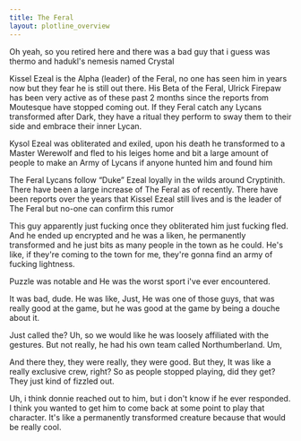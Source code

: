 ```yaml
---
title: The Feral
layout: plotline_overview
---
```


Oh yeah, so you retired here and there was a bad guy that i guess was thermo and hadukl's nemesis named Crystal

Kissel Ezeal is the Alpha (leader) of the Feral, no one has seen him in years now but they fear he is still out there. His Beta of the Feral, Ulrick Firepaw has been very active as of these past 2 months since the reports from Moutesque have stopped coming out. If they Feral catch any Lycans transformed after Dark, they have a ritual they perform to sway them to their side and embrace their inner Lycan.

Kysol  Ezeal was obliterated and exiled, upon his death he transformed to a Master Werewolf and fled to his leiges home and bit a large amount of people to make an Army of Lycans if anyone hunted him and found him

The Feral Lycans follow “Duke” Ezeal loyally in the wilds around Cryptinith. There have been a large increase of The Feral  as of recently. There have been reports over the years that Kissel Ezeal still lives and is the leader of The Feral but no-one can confirm this rumor

This guy apparently just fucking once they obliterated him just fucking fled. And he ended up encrypted and he was a liken, he permanently transformed and he just bits as many people in the town as he could. He's like, if they're coming to the town for me, they're gonna find an army of fucking lightness.

Puzzle was notable and He was the worst sport i've ever encountered.

It was bad, dude. He was like, Just, He was one of those guys, that was really good at the game, but he was good at the game by being a douche about it.

Just called the? Uh, so we would like he was loosely affiliated with the gestures. But not really, he had his own team called Northumberland. Um,

And there they, they were really, they were good. But they, It was like a really exclusive crew, right? So as people stopped playing, did they get? They just kind of fizzled out.

Uh, i think donnie reached out to him, but i don't know if he ever responded. I think you wanted to get him to come back at some point to play that character. It's like a permanently transformed creature because that would be really cool.